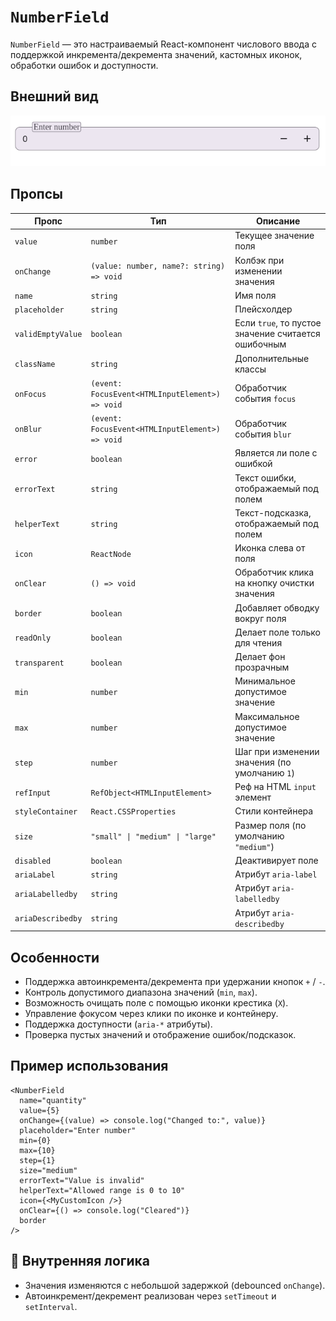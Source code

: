 
# `NumberField`

`NumberField` — это настраиваемый React-компонент числового ввода с поддержкой инкремента/декремента значений, кастомных иконок, обработки ошибок и доступности.

## Внешний вид  

![NumberField](img/NumberField.png)

## Пропсы

| Пропс | Тип | Описание |
|------|------|-------------|
| `value` | `number` | Текущее значение поля |
| `onChange` | `(value: number, name?: string) => void` | Колбэк при изменении значения |
| `name` | `string` | Имя поля |
| `placeholder` | `string` | Плейсхолдер |
| `validEmptyValue` | `boolean` | Если `true`, то пустое значение считается ошибочным |
| `className` | `string` | Дополнительные классы |
| `onFocus` | `(event: FocusEvent<HTMLInputElement>) => void` | Обработчик события `focus` |
| `onBlur` | `(event: FocusEvent<HTMLInputElement>) => void` | Обработчик события `blur` |
| `error` | `boolean` | Является ли поле с ошибкой |
| `errorText` | `string` | Текст ошибки, отображаемый под полем |
| `helperText` | `string` | Текст-подсказка, отображаемый под полем |
| `icon` | `ReactNode` | Иконка слева от поля |
| `onClear` | `() => void` | Обработчик клика на кнопку очистки значения |
| `border` | `boolean` | Добавляет обводку вокруг поля |
| `readOnly` | `boolean` | Делает поле только для чтения |
| `transparent` | `boolean` | Делает фон прозрачным |
| `min` | `number` | Минимальное допустимое значение |
| `max` | `number` | Максимальное допустимое значение |
| `step` | `number` | Шаг при изменении значения (по умолчанию `1`) |
| `refInput` | `RefObject<HTMLInputElement>` | Реф на HTML `input` элемент |
| `styleContainer` | `React.CSSProperties` | Стили контейнера |
| `size` | `"small" \| "medium" \| "large"` | Размер поля (по умолчанию `"medium"`) |
| `disabled` | `boolean` | Деактивирует поле |
| `ariaLabel` | `string` | Атрибут `aria-label` |
| `ariaLabelledby` | `string` | Атрибут `aria-labelledby` |
| `ariaDescribedby` | `string` | Атрибут `aria-describedby` |

## Особенности

- Поддержка автоинкремента/декремента при удержании кнопок `+` / `-`.
- Контроль допустимого диапазона значений (`min`, `max`).
- Возможность очищать поле с помощью иконки крестика (`X`).
- Управление фокусом через клики по иконке и контейнеру.
- Поддержка доступности (`aria-*` атрибуты).
- Проверка пустых значений и отображение ошибок/подсказок.

## Пример использования

```tsx
<NumberField
  name="quantity"
  value={5}
  onChange={(value) => console.log("Changed to:", value)}
  placeholder="Enter number"
  min={0}
  max={10}
  step={1}
  size="medium"
  errorText="Value is invalid"
  helperText="Allowed range is 0 to 10"
  icon={<MyCustomIcon />}
  onClear={() => console.log("Cleared")}
  border
/>
```

## 🔧 Внутренняя логика

- Значения изменяются с небольшой задержкой (debounced `onChange`).
- Автоинкремент/декремент реализован через `setTimeout` и `setInterval`.


